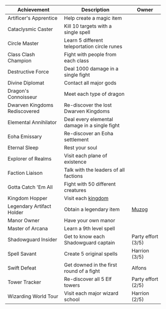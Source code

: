 | Achievement | Description | Owner |  
| ---- | ---- | ---- |  
| Artificer's Apprentice | Help create a magic item |  |  
| Cataclysmic Caster | Kill 10 targets with a single spell |  |  
| Circle Master | Learn 5 different teleportation circle runes |  |  
| Class Clash Champion | Fight with people from each class |  |  
| Destructive Force | Deal 1000 damage in a single fight |  |  
| Divine Diplomat | Contact all major gods |  |  
| Dragon's Connoisseur | Meet each type of dragon |  |  
| Dwarven Kingdoms Rediscovered | Re-discover the lost Dwarven Kingdoms |  |  
| Elemental Annihilator | Deal every elemental damage in a single fight |  |  
| Eoha Emissary | Re-discover an Eoha settlement |  |  
| Eternal Sleep | Rest your soul |  |  
| Explorer of Realms | Visit each plane of existence |  |  
| Faction Liaison | Talk with the leaders of all factions |  |  
| Gotta Catch 'Em All | Fight with 50 different creatures |  |  
| Kingdom Hopper | Visit each [kingdom][def1] |  |  
| Legendary Artifact Holder | Obtain a legendary item | [Muzog][ach1] |  
| Manor Owner | Have your own manor |  |  
| Master of Arcana | Learn a 9th level spell |  |  
| Shadowguard Insider | Get to know each Shadowguard captain | Party effort (3/5) |  
| Spell Savant | Create 5 original spells | Harrion (3/5) |  
| Swift Defeat | Get downed in the first round of a fight | Alfons |  
| Tower Tracker  | Re-discover all 5 Elf towers | Party effort (2/5) |  
| Wizarding World Tour | Visit each major wizard school | Harrion (2/5) |  
  
  [def1]: < > "İmparatorluk, Soradin Federasyonu, Rand Diyarı, Warseir, Güneş Adaları, Kuzey, Büyük Orman"  
  [ach1]: < > "Kolandir'in Baltası"